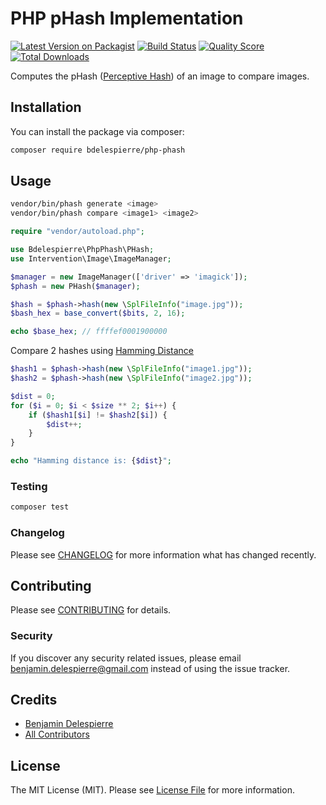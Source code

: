 # PHP pHash Implementation

[![Latest Version on Packagist](https://img.shields.io/packagist/v/bdelespierre/php-phash.svg?style=flat-square)](https://packagist.org/packages/bdelespierre/php-phash)
[![Build Status](https://img.shields.io/travis/bdelespierre/php-phash/master.svg?style=flat-square)](https://travis-ci.org/bdelespierre/php-phash)
[![Quality Score](https://img.shields.io/scrutinizer/g/bdelespierre/php-phash.svg?style=flat-square)](https://scrutinizer-ci.com/g/bdelespierre/php-phash)
[![Total Downloads](https://img.shields.io/packagist/dt/bdelespierre/php-phash.svg?style=flat-square)](https://packagist.org/packages/bdelespierre/php-phash)

Computes the pHash ([Perceptive Hash](http://www.hackerfactor.com/blog/index.php?/archives/432-Looks-Like-It.html)) of an image to compare images.

## Installation

You can install the package via composer:

```bash
composer require bdelespierre/php-phash
```

## Usage

```bash
vendor/bin/phash generate <image>
vendor/bin/phash compare <image1> <image2>
```

```PHP
require "vendor/autoload.php";

use Bdelespierre\PhpPhash\PHash;
use Intervention\Image\ImageManager;

$manager = new ImageManager(['driver' => 'imagick']);
$phash = new PHash($manager);

$hash = $phash->hash(new \SplFileInfo("image.jpg"));
$bash_hex = base_convert($bits, 2, 16);

echo $base_hex; // ffffef0001900000
```

Compare 2 hashes using [Hamming Distance](https://en.wikipedia.org/wiki/Hamming_distance)

```PHP
$hash1 = $phash->hash(new \SplFileInfo("image1.jpg"));
$hash2 = $phash->hash(new \SplFileInfo("image2.jpg"));

$dist = 0;
for ($i = 0; $i < $size ** 2; $i++) {
    if ($hash1[$i] != $hash2[$i]) {
        $dist++;
    }
}

echo "Hamming distance is: {$dist}";
```

### Testing

``` bash
composer test
```

### Changelog

Please see [CHANGELOG](CHANGELOG.md) for more information what has changed recently.

## Contributing

Please see [CONTRIBUTING](CONTRIBUTING.md) for details.

### Security

If you discover any security related issues, please email benjamin.delespierre@gmail.com instead of using the issue tracker.

## Credits

- [Benjamin Delespierre](https://github.com/bdelespierre)
- [All Contributors](../../contributors)

## License

The MIT License (MIT). Please see [License File](LICENSE.md) for more information.

